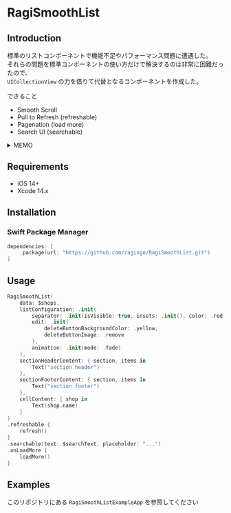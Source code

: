 # RagiSmoothList

## Introduction

標準のリストコンポーネントで機能不足やパフォーマンス問題に遭遇した。  
それらの問題を標準コンポーネントの使い方だけで解決するのは非常に困難だったので、  
`UICollectionView` の力を借りて代替となるコンポーネントを作成した。

できること

- Smooth Scroll
- Pull to Refresh (refreshable)
- Pagenation (load more)
- Search UI (searchable)

<details>
<summary>MEMO</summary>

- `List` の内部で使われているものについては `Instruments` で確認した
  - iOS SDK 16 and iOS 16 -> `UICollectionView`
  - iOS SDK 16 and iOS 15 -> `UITableView`
  - iOS SDK 15 and iOS 16 -> `UITableView`
  - iOS SDK 15 and iOS 15 -> `UITableView`
- パフォーマンスの重大な問題
  - `List` or `List + ForEach` or `ScrollView + LazyVStack + ForEach`
    - `Button` を大量に並べただけで、まともにスクロールできない
      - `Text` に変更するだけで滑らかにスクロールできる...
      - 特に顕著なのは `iPad mini 4th gen`
      - `iPhone 12 Pro` でも、10,000件中 1,000 件を超えた辺りからスクロールが低速になる
  - `List` をうまく使うことでなんとか解決できないかと頑張ったが、どうにもならなかった
- 機能不足の問題
  - Pull to Refresh
    - `List` and iOS 15 未満だと `refreshable` が使えない
  - Load More
    - スクロール領域の終端に到達した際の追加ロードの仕組みがない
    - ※ UIKit にも無い
  - セパレータのデザイン変更
    - `List` and iOS 15 未満だと `listRowSeparator` が使えない
    - `List` and iOS 15 未満だと `listRowSeparatorTint` が使えない

</details>

## Requirements

- iOS 14+
- Xcode 14.x

## Installation

### Swift Package Manager

```swift
dependencies: [
    .package(url: "https://github.com/ragingo/RagiSmoothList.git")
]
```

## Usage

```swift
RagiSmoothList(
    data: $shops,
    listConfiguration: .init(
        separator: .init(isVisible: true, insets: .init(), color: .red),
        edit: .init(
            deleteButtonBackgroundColor: .yellow,
            deleteButtonImage: .remove
        ),
        animation: .init(mode: .fade)
    ),
    sectionHeaderContent: { section, items in
        Text("section header")
    },
    sectionFooterContent: { section, items in
        Text("section footer")
    },
    cellContent: { shop in
        Text(shop.name)
    }
)
.refreshable {
    refresh()
}
.searchable(text: $searchText, placeholder: "...")
.onLoadMore {
    loadMore()
}
```

## Examples

このリポジトリにある `RagiSmoothListExampleApp` を参照してください
